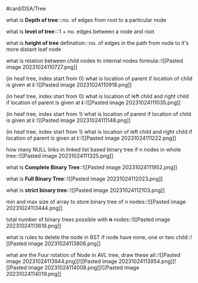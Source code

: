 #card/DSA/Tree

what is **Depth of tree**:::no. of edges from root to a particular node <!--SR:!2023-10-28,3,250!2023-10-26,1,230-->

what is **level of tree**:::1 + no. edges between a node and root <!--SR:!2023-10-29,4,270!2023-10-29,4,270-->

what is **height of tree** defination:::no. of edges in the path from node to it's more distant leaf node <!--SR:!2023-10-29,4,270!2023-10-29,4,270-->

what is relation between child nodes to internal nodes formula::![[Pasted image 20231024110727.png]] <!--SR:!2023-10-29,4,270-->

(in heaf tree, index start from 0) what is location of parent if location of child is given at **i**::![[Pasted image 20231024110918.png]] <!--SR:!2023-10-26,1,230-->

(in heaf tree, index start from 0) what is location of left child and right child if location of parent is given at **i**::![[Pasted image 20231024111035.png]] <!--SR:!2023-10-28,3,250-->

(in heaf tree, index start from 1) what is location of parent if location of child is given at **i**::![[Pasted image 20231024111148.png]] <!--SR:!2023-10-28,3,250-->


(in heaf tree, index start from 1) what is location of left child and right child if location of parent is given at **i**::![[Pasted image 20231024111222.png]] <!--SR:!2023-10-29,4,270-->


how many NULL links in linked list based binary tree if n nodes in whole tree::![[Pasted image 20231024111325.png]] <!--SR:!2023-10-28,3,250-->

what is **Complete Binary Tree**::![[Pasted image 20231024111952.png]] <!--SR:!2023-10-29,4,270-->

what is **Full Binary Tree**::![[Pasted image 20231024112023.png]] <!--SR:!2023-10-29,4,270-->

what is **strict binary tree**::![[Pasted image 20231024112103.png]] <!--SR:!2023-10-29,4,270-->

min and max size of array to store binary tree of n  nodes::![[Pasted image 20231024113444.png]] <!--SR:!2023-10-28,3,250-->

total number of binary trees possible with  **n** nodes::![[Pasted image 20231024113619.png]] <!--SR:!2023-10-29,4,270-->

what is rules to delete the node in BST if node have none, one or two child::![[Pasted image 20231024113806.png]] <!--SR:!2023-10-29,4,270-->


what are the Four rotation of Node in AVL tree, draw these all::![[Pasted image 20231024113944.png]]![[Pasted image 20231024113954.png]]![[Pasted image 20231024114008.png]]![[Pasted image 20231024114019.png]] <!--SR:!2023-10-29,4,270-->




